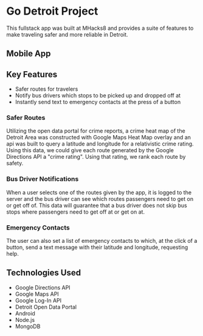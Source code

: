 # Go Detroit Project
This fullstack app was built at MHacks8 and provides a suite of features to make traveling safer and more reliable in Detroit.

## Mobile App

## Key Features
* Safer routes for travelers
* Notify bus drivers which stops to be picked up and dropped off at
* Instantly send text to emergency contacts at the press of a button

### Safer Routes
Utilizing the open data portal for crime reports, a crime heat map of the Detroit Area was constructed with Google Maps Heat Map overlay and an api was built
to query a latitude and longitude for a relativistic crime rating. Using this data, we could give each route generated
by the Google Directions API a "crime rating". Using that rating, we rank each route by safety.

### Bus Driver Notifications
When a user selects one of the routes given by the app, it is logged to the server and the bus driver can see which routes
passengers need to get on or get off of. This data will guarantee that a bus driver does not skip bus stops where passengers
need to get off at or get on at.

### Emergency Contacts
The user can also set a list of emergency contacts to which, at the click of a button, send a text message with their latitude
and longitude, requesting help.


## Technologies Used
* Google Directions API
* Google Maps API
* Google Log-In API
* Detroit Open Data Portal
* Android
* Node.js
* MongoDB
